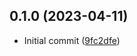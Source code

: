 ## 0.1.0 (2023-04-11)

* Initial commit ([9fc2dfe](https://github.com/alexcode-cc/Rails501/commit/9fc2dfe))



